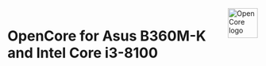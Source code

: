 <a href="https://github.com/acidanthera/OpenCorePkg">
    <img src="https://raw.githubusercontent.com/acidanthera/OpenCorePkg/master/Docs/Logos/OpenCore_with_text_Small.png" alt="OpenCore logo" title="OpenCore" align="right" height="60" />
</a>

# OpenCore for Asus B360M-K and Intel Core i3-8100